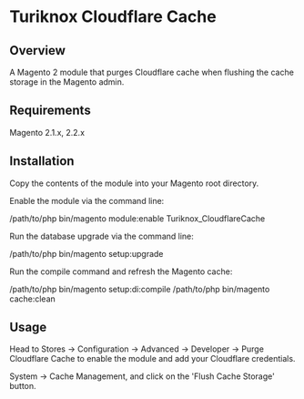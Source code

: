 # Turiknox Cloudflare Cache

## Overview

A Magento 2 module that purges Cloudflare cache when flushing the cache storage in the Magento admin.

## Requirements

Magento 2.1.x, 2.2.x

## Installation

Copy the contents of the module into your Magento root directory.

Enable the module via the command line:

/path/to/php bin/magento module:enable Turiknox_CloudflareCache

Run the database upgrade via the command line:

/path/to/php bin/magento setup:upgrade

Run the compile command and refresh the Magento cache:

/path/to/php bin/magento setup:di:compile
/path/to/php bin/magento cache:clean

## Usage

Head to Stores -> Configuration -> Advanced -> Developer -> Purge Cloudflare Cache to enable the module and add your Cloudflare credentials.

System -> Cache Management, and click on the 'Flush Cache Storage' button.

